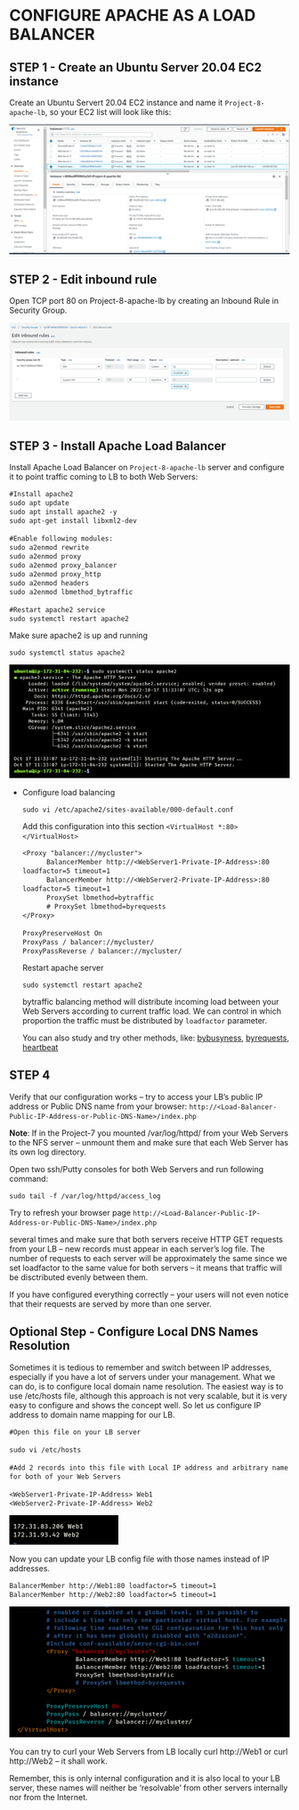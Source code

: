 # CONFIGURE APACHE AS A LOAD BALANCER

## STEP 1 - Create an Ubuntu Server 20.04 EC2 instance
Create an Ubuntu Servert 20.04 EC2 instance and name it `Project-8-apache-lb`, so your EC2 list will look like this:

![](images/step1.png)

## STEP 2 - Edit inbound rule
Open TCP port 80 on Project-8-apache-lb by creating an Inbound Rule in Security Group.

![](images/step2.png)

## STEP 3 - Install Apache Load Balancer
Install Apache Load Balancer on `Project-8-apache-lb` server and configure it to point traffic coming to LB to both Web Servers:

```
#Install apache2
sudo apt update
sudo apt install apache2 -y
sudo apt-get install libxml2-dev

#Enable following modules:
sudo a2enmod rewrite
sudo a2enmod proxy
sudo a2enmod proxy_balancer
sudo a2enmod proxy_http
sudo a2enmod headers
sudo a2enmod lbmethod_bytraffic

#Restart apache2 service
sudo systemctl restart apache2
```

Make sure apache2 is up and running
```
sudo systemctl status apache2
```
![](images/step3-make-sure-apache-running.png)

- Configure load balancing
  ```
  sudo vi /etc/apache2/sites-available/000-default.conf
  ```

  Add this configuration into this section `<VirtualHost *:80>  </VirtualHost>`
  ```
  <Proxy "balancer://mycluster">
        BalancerMember http://<WebServer1-Private-IP-Address>:80 loadfactor=5 timeout=1
        BalancerMember http://<WebServer2-Private-IP-Address>:80 loadfactor=5 timeout=1
        ProxySet lbmethod=bytraffic
        # ProxySet lbmethod=byrequests
  </Proxy>

  ProxyPreserveHost On
  ProxyPass / balancer://mycluster/
  ProxyPassReverse / balancer://mycluster/
  ```

  Restart apache server

  ```
  sudo systemctl restart apache2
  ```

  bytraffic balancing method will distribute incoming load between your Web Servers according to current traffic load. We can control in which proportion the traffic must be distributed by `loadfactor` parameter.

  You can also study and try other methods, like: [bybusyness](https://httpd.apache.org/docs/2.4/mod/mod_lbmethod_bybusyness.html), [byrequests](https://httpd.apache.org/docs/2.4/mod/mod_lbmethod_byrequests.html), [heartbeat](https://httpd.apache.org/docs/2.4/mod/mod_lbmethod_heartbeat.html)

## STEP 4 
Verify that our configuration works – try to access your LB’s public IP address or Public DNS name from your browser:
`http://<Load-Balancer-Public-IP-Address-or-Public-DNS-Name>/index.php`

**Note**: If in the Project-7 you mounted /var/log/httpd/ from your Web Servers to the NFS server – unmount them and make sure that each Web Server has its own log directory.

Open two ssh/Putty consoles for both Web Servers and run following command:
```
sudo tail -f /var/log/httpd/access_log
```
Try to refresh your browser page 
`http://<Load-Balancer-Public-IP-Address-or-Public-DNS-Name>/index.php` 

several times and make sure that both servers receive HTTP GET requests from your LB – new records must appear in each server’s log file. The number of requests to each server will be approximately the same since we set loadfactor to the same value for both servers – it means that traffic will be disctributed evenly between them.

If you have configured everything correctly – your users will not even notice that their requests are served by more than one server.

## Optional Step - Configure Local DNS Names Resolution
Sometimes it is tedious to remember and switch between IP addresses, especially if you have a lot of servers under your management.
What we can do, is to configure local domain name resolution. The easiest way is to use /etc/hosts file, although this approach is not very scalable, but it is very easy to configure and shows the concept well. So let us configure IP address to domain name mapping for our LB.

```
#Open this file on your LB server

sudo vi /etc/hosts

#Add 2 records into this file with Local IP address and arbitrary name for both of your Web Servers

<WebServer1-Private-IP-Address> Web1
<WebServer2-Private-IP-Address> Web2
```

![](images/dns1.png)

Now you can update your LB config file with those names instead of IP addresses.

```
BalancerMember http://Web1:80 loadfactor=5 timeout=1
BalancerMember http://Web2:80 loadfactor=5 timeout=1
```

![](images/dns2.png)

You can try to curl your Web Servers from LB locally curl http://Web1 or curl http://Web2 – it shall work.

Remember, this is only internal configuration and it is also local to your LB server, these names will neither be ‘resolvable’ from other servers internally nor from the Internet.